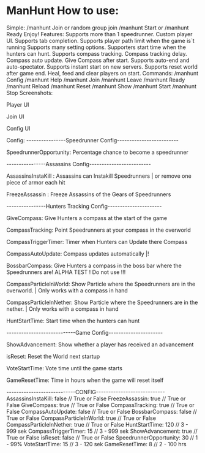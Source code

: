 # ManHunt How to use:
Simple:
/manhunt Join <Group>
or random group join
/manhunt Start or /manhunt Ready
Enjoy!
Features:
Supports more than 1 speedrunner.
Custom player UI.
Supports tab completion.
Supports player path limit when the game is´t running
Supports many setting options.
Supporters start time when the hunters can hunt.
Supports compass tracking.
Compass tracking delay.
Compass auto update.
Give Compass after start. 
Supports auto-end and auto-spectator.
Supports instant start on new servers.
Supports reset world after game end.
Heal, feed and clear players on start.
Commands:
/manhunt Config <Config>
/manhunt Help 
/manhunt Join <team>
/manhunt Leave
/manhunt Ready
/manhunt Reload
/manhunt Reset 
/manhunt Show
/manhunt Start
/manhunt Stop
Screenshots:

Player UI


Join UI


Config UI


Config:
----------------Speedrunner Config-------------------------

SpeedrunnerOpportunity: Percentage chance to become a speedrunner

----------------Assassins Config-------------------------

AssassinsInstaKill : Assassins can Instakill Speedrunners | or remove one piece of armor each hit

FreezeAssassin : Freeze Assassins of the Gears of Speedrunners

----------------Hunters Tracking Config----------------------

GiveCompass: Give Hunters a compass at the start of the game

CompassTracking: Point Speedrunners at your compass in the overworld

CompassTriggerTimer: Timer when Hunters can Update there Compass

CompassAutoUpdate: Compass updates automatically |!

BossbarCompass:  Give Hunters a compass in the boss bar where the Speedrunners are! ALPHA TEST ! Do not use !!!

CompassParticleInWorld: Show Particle where the Speedrunners are in the overworld. | Only works with a compass in hand

CompassParticleInNether: Show Particle where the Speedrunners are in the nether. | Only works with a compass in hand

HuntStartTime: Start time when the hunters can hunt

----------------------------Game Config----------------------

ShowAdvancement: Show whether a player has received an advancement

isReset: Reset the World next startup

VoteStartTime: Vote time until the game starts

GameResetTime: Time in hours when the game will reset itself

----------------------------CONFIG----------------------------
AssassinsInstaKill: false                            // True or False
FreezeAssassin: true                                // True or False
GiveCompass: true                                   // True or False
CompassTracking: true                             // True or False
CompassAutoUpdate: false                      // True or False
BossbarCompass: false                            // True or False
CompassParticleInWorld: true                  // True or False
CompassParticleInNether: true                 // True or False
HuntStartTime: 120                                   // 3 - 999 sek
CompassTriggerTimer: 15                         // 3 - 999 sek
ShowAdvancement: true                           // True or False
isReset: false                                            // True or False
SpeedrunnerOpportunity: 30                    // 1 - 99%
VoteStartTime: 15                                     // 3 - 120 sek
GameResetTime: 8                                   // 2 - 100 hrs 
